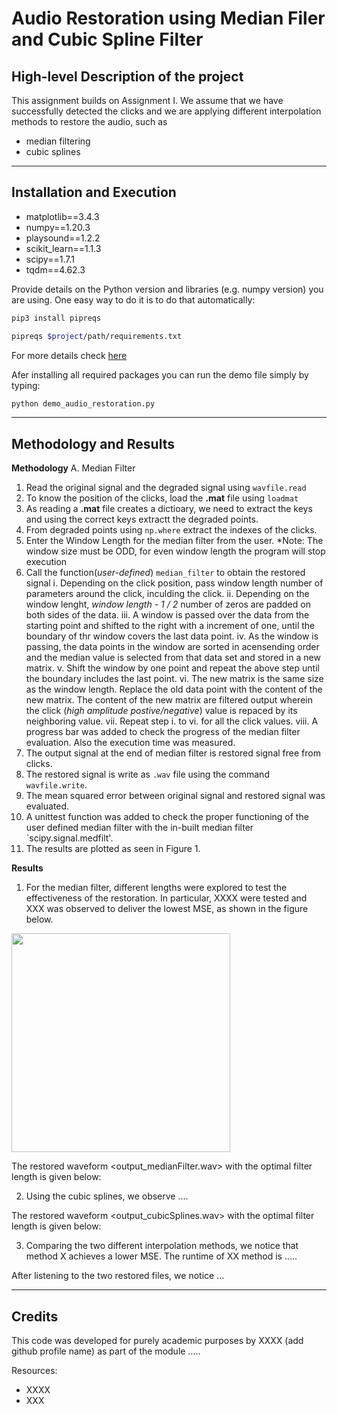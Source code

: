 # Audio Restoration using Median Filer and Cubic Spline Filter

## High-level Description of the project
This assignment builds on Assignment I. We assume that we have successfully detected the clicks and we are applying different interpolation methods to restore the audio, such as
- median filtering
- cubic splines

---

## Installation and Execution
- matplotlib==3.4.3
- numpy==1.20.3
- playsound==1.2.2
- scikit_learn==1.1.3
- scipy==1.7.1
- tqdm==4.62.3

Provide details on the Python version and libraries (e.g. numpy version) you are using. One easy way to do it is to do that automatically:
```sh                                 
pip3 install pipreqs

pipreqs $project/path/requirements.txt
```
For more details check [here](https://github.com/bndr/pipreqs)


Afer installing all required packages you can run the demo file simply by typing:
```sh
python demo_audio_restoration.py
```
---

## Methodology and Results
**Methodology**
A.  Median Filter
  1.  Read the original signal and the degraded signal using `wavfile.read`
  2.  To know the position of the clicks, load the **.mat** file using `loadmat`
  3.  As reading a **.mat** file creates a dictioary, we need to extract the keys and using the correct keys extractt the degraded points.
  4.  From degraded points using `np.where` extract the indexes of the clicks.
  5.  Enter the Window Length for the median filter from the user. *Note: The window size must be ODD, for even window length the program will stop execution
  6.  Call the function(*user-defined*) `median_filter` to obtain the restored signal
     i.  Depending on the click position, pass window length number of parameters around the click, inculding the click.
      ii. Depending on the window lenght, *window length - 1 / 2* number of zeros are padded on both sides of the data.
     iii.  A window is passed over the data from the starting point and shifted to the right with a increment of one, until the boundary of thr window covers the last data point.
      iv. As the window is passing, the data points in the window are sorted in acensending order and the median value is selected from that data set and stored in a new matrix.
      v.  Shift the window by one point and repeat the above step until the boundary includes the last point.
     vi. The new matrix is the same size as the window length. Replace the old data point with the content of the new matrix. The content of the new matrix are filtered output wherein the click (*high amplitude postive/negative*) value is repaced by its neighboring value.
      vii. Repeat step i. to vi. for all the click values.
      viii. A progress bar was added to check the progress of the median filter evaluation. Also the execution time was measured.
  7.  The output signal at the end of median filter is restored signal free from clicks.
  8.  The restored signal is write as `.wav` file using the command `wavfile.write`.
  9.  The mean squared error between original signal and restored signal was evaluated.
  10.  A unittest function was added to check the proper functioning of the user defined median filter with the in-built median filter `scipy.signal.medfilt'.
  11.  The results are plotted as seen in Figure 1.
     



**Results**

1. For the median filter, different lengths were explored to test the effectiveness of the restoration. In particular, XXXX were tested and XXX was observed to deliver the lowest MSE, as shown in the figure below.

<img src="MedianFilter_MSEvsLength.png" width="350">

The restored waveform <output_medianFilter.wav> with the optimal filter length is given below:



2. Using the cubic splines, we observe ....

The restored waveform <output_cubicSplines.wav> with the optimal filter length is given below:


3. Comparing the two different interpolation methods, we notice that method X achieves a lower MSE. The runtime of XX method is .....

After listening to the two restored files, we notice ...


---
## Credits

This code was developed for purely academic purposes by XXXX (add github profile name) as part of the module ..... 

Resources:
- XXXX
- XXX





